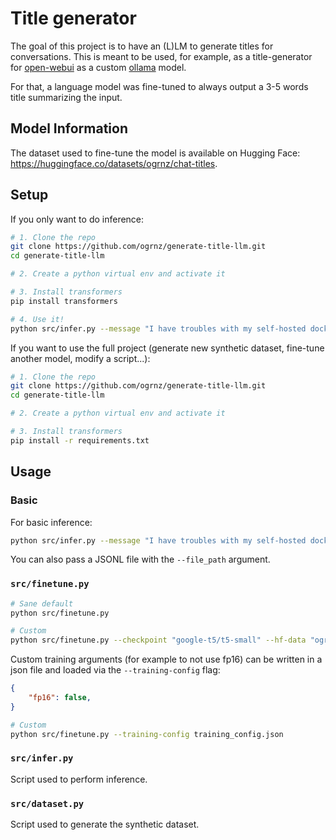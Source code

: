# Title generator

The goal of this project is to have an (L)LM to generate titles for conversations. This is meant to be used, for example, as a title-generator for [open-webui](https://github.com/open-webui/open-webui) as a custom [ollama](https://github.com/ollama/ollama) model.

For that, a language model was fine-tuned to always output a 3-5 words title summarizing the input.

## Model Information

The dataset used to fine-tune the model is available on Hugging Face: https://huggingface.co/datasets/ogrnz/chat-titles.

## Setup

If you only want to do inference:
```bash
# 1. Clone the repo
git clone https://github.com/ogrnz/generate-title-llm.git
cd generate-title-llm

# 2. Create a python virtual env and activate it

# 3. Install transformers
pip install transformers

# 4. Use it!
python src/infer.py --message "I have troubles with my self-hosted docker setup. A traefik2 reverse proxy handles requests from the internet to my different services."
```

If you want to use the full project (generate new synthetic dataset, fine-tune another model, modify a script...):
```bash
# 1. Clone the repo
git clone https://github.com/ogrnz/generate-title-llm.git
cd generate-title-llm

# 2. Create a python virtual env and activate it

# 3. Install transformers
pip install -r requirements.txt
```

## Usage

### Basic

For basic inference: 
```bash
python src/infer.py --message "I have troubles with my self-hosted docker setup. A traefik2 reverse proxy handles requests from the internet to my different services."
```

You can also pass a JSONL file with the `--file_path` argument.

### `src/finetune.py`

```bash
# Sane default
python src/finetune.py 

# Custom
python src/finetune.py --checkpoint "google-t5/t5-small" --hf-data "ogrnz/chat-titles" --output-dir results
```

Custom training arguments (for example to not use fp16) can be written in a json file and loaded via the `--training-config` flag:

```json
{
    "fp16": false,
}
```

```bash
# Custom
python src/finetune.py --training-config training_config.json
```

### `src/infer.py`

Script used to perform inference.

### `src/dataset.py`

Script used to generate the synthetic dataset.